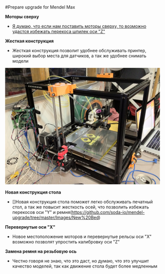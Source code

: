 #Prepare upgrade for Mendel Max


**Моторы сверху**

- [Я думаю, что если нам поставить моторы сверху, то возможно удастся избежать перекоса шпилек оси "Z"](https://github.com/soda-io/mendel-upgrade/tree/master/Images/Motors)



**Жесткая конструкция**

- Жесткая конструкция позволит удобнее обслуживать принтер, широкий выбор места для датчиков, а так же удобнее снимать модели

![Жесткая конструкция](photo.jpg)

**Новая конструкция стола**
- []Новая конструкция стола поможет легко обслуживать печатный стол, а так же повысит жесткость осей, что позволить избежать перекосов оси "Y" и ремня(https://github.com/soda-io/mendel-upgrade/tree/master/Images/New%20Bed)



**Перевернутые оси "X"**

- Новое местоположение моторов и перевернутые рельсы оси "Х" возможно позволят упростить калибровку оси "Z"



**Замена ремня на резьбовую ось**

- Честно говоря не знаю, что это даст, но думаю, что это улучшит качество моделей, так как движение стола будет более медленным

